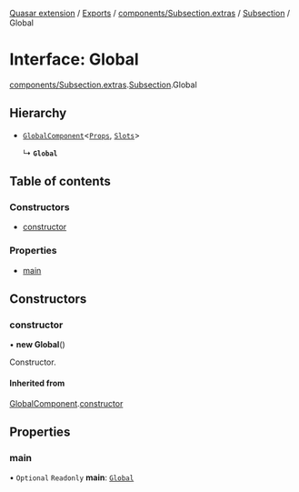 [Quasar extension](../index.md) / [Exports](../modules.md) / [components/Subsection.extras](../modules/components_Subsection_extras.md) / [Subsection](../modules/components_Subsection_extras.Subsection.md) / Global

# Interface: Global

[components/Subsection.extras](../modules/components_Subsection_extras.md).[Subsection](../modules/components_Subsection_extras.Subsection.md).Global

## Hierarchy

- [`GlobalComponent`](components_api_misc.GlobalComponent.md)<[`Props`](components_Subsection_extras.Subsection.Props.md), [`Slots`](components_Subsection_extras.Subsection.Slots.md)\>

  ↳ **`Global`**

## Table of contents

### Constructors

- [constructor](components_Subsection_extras.Subsection.Global.md#constructor)

### Properties

- [main](components_Subsection_extras.Subsection.Global.md#main)

## Constructors

### constructor

• **new Global**()

Constructor.

#### Inherited from

[GlobalComponent](components_api_misc.GlobalComponent.md).[constructor](components_api_misc.GlobalComponent.md#constructor)

## Properties

### main

• `Optional` `Readonly` **main**: [`Global`](components_Switchable_extras.Switchable.Global.md)
